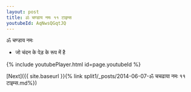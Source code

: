 ```yaml
---
layout: post
title: ॐ चण्डाय नमः ११ टाइम्स
youtubeId: AqNwsQGqtJQ
---
```

 
 
 ॐ चण्डाय नमः  
 
 -  जो चंदन के पेड़ के रूप में है 
 
  
 
  
 
 
 
 
 
 


{% include youtubePlayer.html id=page.youtubeId %}
 
[Next]({{ site.baseurl }}{% link  split1/_posts/2014-06-07-ॐ चचढाया नमः ११ टाइम्स.md%})
 

